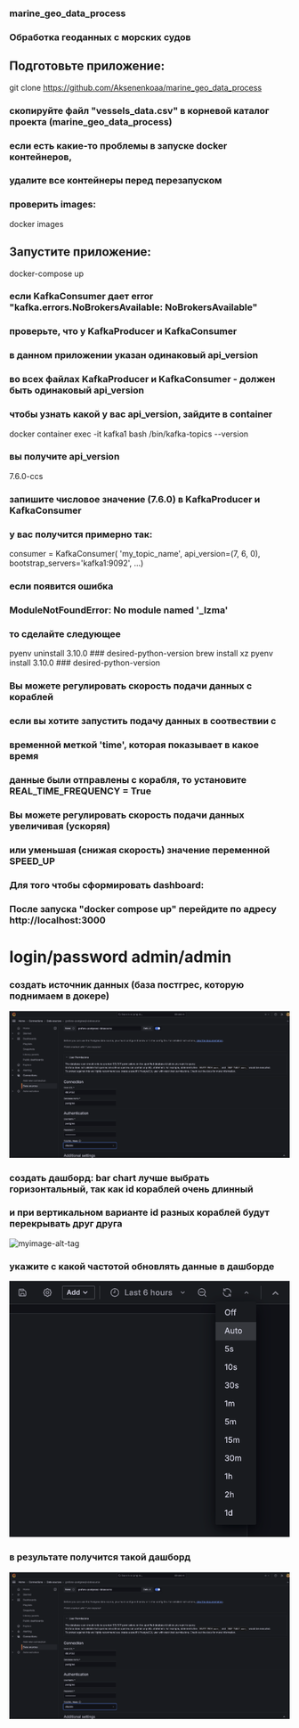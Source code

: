 ### marine_geo_data_process
### Обработка геоданных с морских судов


## Подготовьте приложение:
git clone https://github.com/Aksenenkoaa/marine_geo_data_process
### скопируйте файл "vessels_data.csv" в корневой каталог проекта (marine_geo_data_process)
### если есть какие-то проблемы в запуске docker контейнеров, 
### удалите все контейнеры перед перезапуском
[//]: # (docker stop $&#40;docker ps -aq&#41; && docker rm $&#40;docker ps -aq&#41; && docker ps -a)
[//]: # (docker rmi $&#40;docker images | egrep 'producer_ship|consumer_ship|consumer_alert'&#41;)
### проверить images:
docker images


## Запустите приложение:
docker-compose up
### если KafkaConsumer дает error "kafka.errors.NoBrokersAvailable: NoBrokersAvailable"
### проверьте, что у KafkaProducer и KafkaConsumer 
### в данном приложении указан одинаковый api_version
### во всех файлах KafkaProducer и KafkaConsumer - должен быть одинаковый api_version
### чтобы узнать какой у вас api_version, зайдите в container
docker container exec -it kafka1 bash
/bin/kafka-topics --version
### вы получите api_version
7.6.0-ccs
### запишите числовое значение (7.6.0) в KafkaProducer и KafkaConsumer
### у вас получится примерно так:
consumer = KafkaConsumer(
'my_topic_name',
api_version=(7, 6, 0),
bootstrap_servers='kafka1:9092',
...)

### если появится ошибка
### ModuleNotFoundError: No module named '_lzma'
### то сделайте следующее
pyenv uninstall 3.10.0 ### desired-python-version
brew install xz
pyenv install 3.10.0 ### desired-python-version

### Вы можете регулировать скорость подачи данных с кораблей
### если вы хотите запустить подачу данных в соотвествии с 
### временной меткой 'time', которая показывает в какое время 
### данные были отправлены с корабля, то установите REAL_TIME_FREQUENCY = True
### Вы можете регулировать скорость подачи данных увеличивая (ускоряя)
### или уменьшая (снижая скорость) значение переменной SPEED_UP


### Для того чтобы сформировать dashboard:
### После запуска "docker compose up" перейдите по адресу http://localhost:3000
# login/password admin/admin

### создать источник данных (база постгрес, которую поднимаем в докере)
![myimage-alt-tag](https://github.com/Aksenenkoaa/marine_geo_data_process/blob/main/y_images_for_readme/create_data_source.png)

### создать дашборд: bar chart лучше выбрать горизонтальный, так как id кораблей очень длинный 
### и при вертикальном варианте id разных кораблей будут перекрывать друг друга
![myimage-alt-tag](https://github.com/Aksenenkoaa/marine_geo_data_process/blob/main/y_images_for_readme/create_dashboard.png.png)

### укажите с какой частотой обновлять данные в дашборде
![myimage-alt-tag](https://github.com/Aksenenkoaa/marine_geo_data_process/blob/main/y_images_for_readme/refresh_dashboard.png)

### в результате получится такой дашборд
![myimage-alt-tag](https://github.com/Aksenenkoaa/marine_geo_data_process/blob/main/y_images_for_readme/create_data_source.png)
